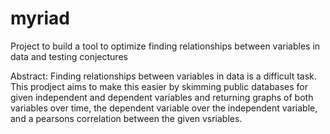 # myriad
Project to build a tool to optimize finding relationships between variables in data and testing conjectures

Abstract:
Finding relationships between variables in data is a difficult task. This prodject aims to make this easier by skimming public databases for given independent and dependent variables and returning graphs of both variables over time, the dependent variable over the independent variable, and a pearsons correlation between the given vsriables.
